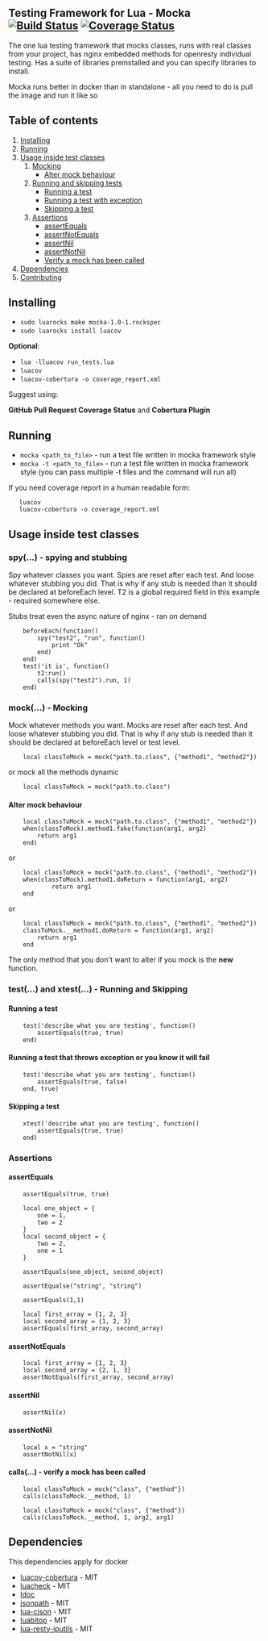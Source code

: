 Testing Framework for Lua - Mocka [![Build Status](https://travis-ci.org/adobe/mocka.svg?branch=master)](https://travis-ci.org/adobe/mocka) 
[![Coverage Status](https://coveralls.io/repos/github/adobe/mocka/badge.svg?branch=HEAD)](https://coveralls.io/github/adobe/mocka?branch=HEAD) 
------

The one lua testing framework that mocks classes, runs with real classes from
your project, has nginx embedded methods for openresty individual testing. Has a suite
of libraries preinstalled and you can specify libraries to install.

Mocka runs better in docker than in standalone - all you need to do is pull
the image and run it like so


Table of contents
----
1. [Installing](#installing)
2. [Running](#running)
3. [Usage inside test classes](#ussage-inside-test-classes)
    1. [Mocking](#mock---mocking)
        - [Alter mock behaviour](#alter-mock-behaviour)
    2. [Running and skipping tests](#test-and-xtest---running-and-skipping)
        - [Running a test](#running-a-test)
        - [Running a test with exception](#running-a-test-that-throws-exception-or-you-know-it-will-fail)
        - [Skipping a test](#skipping-a-test)
    3. [Assertions](#assertions)
        - [assertEquals](#assertequals)
        - [assertNotEquals](#assertnotequals)
        - [assertNil](#assertnil)
        - [assertNotNil](#assertnotnil)
        - [Verify a mock has been called](#calls---verify-a-mock-has-been-called)
4. [Dependencies](#dependencies)
5. [Contributing](https://github.com/adobe/mocka/blob/master/CONTRIBUTING.md)
        

## Installing
- `sudo luarocks make mocka-1.0-1.rockspec`
- `sudo luarocks install luacov`

__Optional__:
- `lua -lluacov run_tests.lua`
- `luacov`
- `luacov-cobertura -o coverage_report.xml`

Suggest using:
 
__GitHub Pull Request Coverage Status__ and __Cobertura Plugin__


## Running

- `mocka <path_to_file>` - run a test file written in mocka framework style
- `mocka -t <path_to_file>` - run a test file written in mocka framework style (you can pass multiple -t files and the command will run all)

If you need coverage report in a human readable form:

``` 
   luacov
   luacov-cobertura -o coverage_report.xml
```

## Usage inside test classes

### spy(...) - spying and stubbing

Spy whatever classes you want. Spies are reset after each test. And loose
whatever stubbing you did. That is why if any stub is needed than it should be
declared at beforeEach level. T2 is a global required field in this example - required
somewhere else.

Stubs treat even the async nature of nginx - ran on demand

```
    beforeEach(function()
        spy("test2", "run", function()
            print "Ok"
        end)
    end)
    test('it is', function()
        t2:run()
        calls(spy("test2").run, 1)
    end)
```

### mock(...) - Mocking

Mock whatever methods you want. Mocks are reset after each test. And loose
whatever stubbing you did. That is why if any stub is needed than it should be
declared at beforeEach level or test level.

``` 
    local classToMock = mock("path.to.class", {"method1", "method2"})
```

or mock all the methods dynamic

```
    local classToMock = mock("path.to.class")
```

#### Alter mock behaviour

``` 
    local classToMock = mock("path.to.class", {"method1", "method2"})
    when(classToMock).method1.fake(function(arg1, arg2)
        return arg1
    end)
```

or

```
    local classToMock = mock("path.to.class", {"method1", "method2"})
    when(classToMock).method1.doReturn = function(arg1, arg2)
            return arg1
    end
```

or

```
    local classToMock = mock("path.to.class", {"method1", "method2"})
    classToMock.__method1.doReturn = function(arg1, arg2)
        return arg1
    end
```

The only method that you don't want to alter if you mock is the __new__ function.

### test(...) and xtest(...) - Running and Skipping

#### Running a test
```
    test('describe what you are testing', function()
        assertEquals(true, true)
    end)
```


#### Running a test that throws exception or you know it will fail
```
    test('describe what you are testing', function()
        assertEquals(true, false)
    end, true)
```

#### Skipping a test
```
    xtest('describe what you are testing', function()
        assertEquals(true, true)
    end)
```

### Assertions

#### assertEquals 


```
    assertEquals(true, true)
```

```
    local one_object = {
        one = 1,
        two = 2
    }
    local second_object = {
        two = 2,
        one = 1
    }
    
    assertEquals(one_object, second_object)
```

```
    assertEqualse("string", "string")
```

```
    assertEquals(1,1)
```

```
    local first_array = {1, 2, 3}
    local second_array = {1, 2, 3}
    assertEquals(first_array, second_array)
```

#### assertNotEquals

```
    local first_array = {1, 2, 3}
    local second_array = {2, 1, 3}
    assertNotEquals(first_array, second_array)
```

#### assertNil

```
    assertNil(x)
```

#### assertNotNil

```
    local x = "string"
    assertNotNil(x)
```

#### calls(...) - verify a mock has been called

```
    local classToMock = mock("class", {"method"})
    calls(classToMock.__method, 1)
```

```
    local classToMock = mock("class", {"method"})
    calls(classToMock.__method, 1, arg2, arg1)
```

## Dependencies

This dependencies apply for docker

- [luacov-cobertura](https://github.com/britzl/luacov-cobertura) - MIT
- [luacheck](https://github.com/mpeterv/luacheck) - MIT
- [ldoc](https://stevedonovan.github.io/ldoc/)
- [jsonpath](https://github.com/mrpace2/lua-jsonpath) - MIT
- [lua-cjson](https://github.com/mpx/lua-cjson) - MIT
- [luabitop](http://bitop.luajit.org/index.html) - MIT
- [lua-resty-iputils](https://github.com/hamishforbes/lua-resty-iputils) - MIT
